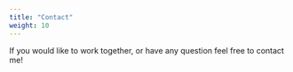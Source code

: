 ```yaml
---
title: "Contact"
weight: 10
---
```


If you would like to work together, or have any question feel free to contact me!
